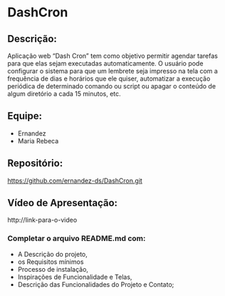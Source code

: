 # DashCron

## Descrição:

Aplicação web “Dash Cron” tem como objetivo permitir agendar  tarefas para que elas sejam executadas automaticamente. O usuário pode configurar o sistema para que um lembrete seja impresso na tela com a frequência de dias e horários que ele quiser, automatizar a execução periódica de determinado comando ou script ou apagar o conteúdo de algum diretório a cada 15 minutos, etc.

## Equipe:

* Ernandez
* Maria Rebeca

## Repositório: 
https://github.com/ernandez-ds/DashCron.git

## Vídeo de Apresentação: 
http://link-para-o-video


### Completar o arquivo README.md com:

* A Descrição do projeto,
* os Requisitos mínimos
* Processo de instalação,
* Inspirações de Funcionalidade e Telas,
* Descrição das Funcionalidades do Projeto e Contato;
